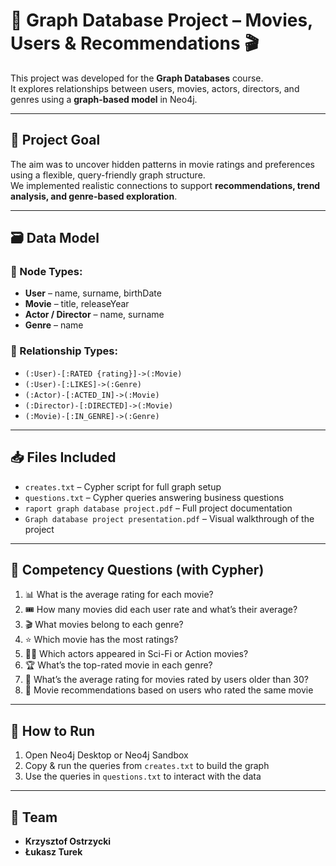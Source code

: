 # 🧠 Graph Database Project – Movies, Users & Recommendations 🎬

This project was developed for the **Graph Databases** course.  
It explores relationships between users, movies, actors, directors, and genres using a **graph-based model** in Neo4j.

---

## 🎯 Project Goal

The aim was to uncover hidden patterns in movie ratings and preferences using a flexible, query-friendly graph structure.  
We implemented realistic connections to support **recommendations, trend analysis, and genre-based exploration**.

---

## 🗃️ Data Model

### 📌 Node Types:
- **User** – name, surname, birthDate  
- **Movie** – title, releaseYear  
- **Actor / Director** – name, surname  
- **Genre** – name  

### 🔗 Relationship Types:
- `(:User)-[:RATED {rating}]->(:Movie)`  
- `(:User)-[:LIKES]->(:Genre)`  
- `(:Actor)-[:ACTED_IN]->(:Movie)`  
- `(:Director)-[:DIRECTED]->(:Movie)`  
- `(:Movie)-[:IN_GENRE]->(:Genre)`

---

## 📥 Files Included

- `creates.txt` – Cypher script for full graph setup  
- `questions.txt` – Cypher queries answering business questions  
- `raport graph database project.pdf` – Full project documentation  
- `Graph database project presentation.pdf` – Visual walkthrough of the project

---

## 🧠 Competency Questions (with Cypher)

1. 📊 What is the average rating for each movie?  
2. 🎟️ How many movies did each user rate and what’s their average?  
3. 🎬 What movies belong to each genre?  
4. ⭐ Which movie has the most ratings?  
5. 🧑‍🎤 Which actors appeared in Sci-Fi or Action movies?  
6. 🏆 What’s the top-rated movie in each genre?  
7. 👵 What’s the average rating for movies rated by users older than 30?  
8. 🎯 Movie recommendations based on users who rated the same movie

---

## 🚀 How to Run

1. Open Neo4j Desktop or Neo4j Sandbox  
2. Copy & run the queries from `creates.txt` to build the graph  
3. Use the queries in `questions.txt` to interact with the data

---

## 👥 Team

- **Krzysztof Ostrzycki**  
- **Łukasz Turek**

